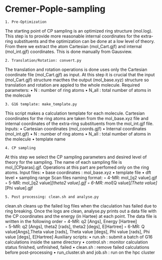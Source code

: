 # Cremer-Pople-sampling
    1. Pre-Optimization
The starting point of CP sampling is an optimized ring structure (mol.log). This step is to provide more reasonable internal coordinates for the extra-ring substituents and the optimization can be done at a low level of theory. From there we extract the atom Cartesian (mol_Cart.gjf) and internal (mol_int.gjf) coordinates. This is done manually from Gausview.

    2. Translation/Rotation: convert.py
The translation and rotation operations is done uses only the Cartesian coordinate file (mol_Cart.gjf) as input. At this step it is crucial that the input (mol_Cart.gjf) structure macthes the output (mol_base.xyz) structure so translation and rotation are appled to the whole molecule.  Required parameters:
    • N : number of ring atoms
    • N_all : total number of atoms in the molecule

    3. G16 template: make_template.py
This script makes a calculation template for each molecule. Cartesian coordinates for the ring atoms are  taken from the mol_base.xyz file and internal coordinates of the extra-ring substituents from the mol_int.gjf file. Inputs:
    • Cartesian coordinates (mol_coords.gjf)
    • Internal coordinates (mol_int.gjf)
    • N : number of ring atoms
    • N_all : total number of atoms in the molecule
    • template name

    4. CP sampling
At this step we select the CP sampling parameters and desired level of theory for the sampling. The name of each sampling file is mol_[CPparas].gjf. Operations at this part are perfomed only on the ring atoms. Input files:
    • base coordinates : mol_base.xyz
    • template file
    • dft level
    • sampling range
Scan files naming format:
        ◦ 4-MR: mol_[q2 value].gjf
        ◦ 5-MR: mol_[q2 value]_[theta2 value].gjf
        ◦ 6-MR: mol_[Q value]_[Theta value]_[Phi value].gjf


    5. Post processing: clean.sh and analyse.py
clean.sh cleans up the failed log files when the claculation has failed due to ring breaking. Once the logs are clean,  analyse.py prints out a data file with the CP coordinates and the energy (in Hartee) at each point. The data file is written in the following order 
        ◦ 4-MR: q2 [Angs], Energy [Hartree]  
        ◦ 5-MR: q2 [Angs], theta2 [rads], theta2 [degs], E[Hartree]
        ◦ 6-MR: Q value[Angs],Theta value [rads], Theta value [degs], Phi value [rads], Phi value [degs], E[Hartree]
Auxiliary scripts:
    • run.sh : submit a batch of G16 calculations inside the same directory 
    • control.sh : monitor calculation status finished, unfinished, failed
    • clean.sh : remove failed calculations before post-processing
    • run_cluster.sh and job.sh : run on the hpc cluster

